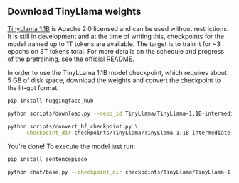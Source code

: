 ## Download TinyLlama weights

[TinyLlama 1.1B](https://github.com/jzhang38/TinyLlama/) is Apache 2.0 licensed and can be used without restrictions.
It is still in development and at the time of writing this, checkpoints for the model trained up to 1T tokens are available.
The target is to train it for ~3 epochs on 3T tokens total. For more details on the schedule and progress of the pretraining, see the official [README](https://github.com/jzhang38/TinyLlama/tree/main).

In order to use the TinyLLama 1.1B model checkpoint, which requires about 5 GB of disk space, download the weights and convert the checkpoint to the lit-gpt format:

```bash
pip install huggingface_hub

python scripts/download.py --repo_id TinyLlama/TinyLlama-1.1B-intermediate-step-955k-token-2T

python scripts/convert_hf_checkpoint.py \
    --checkpoint_dir checkpoints/TinyLlama/TinyLlama-1.1B-intermediate-step-955k-token-2T/
```

You're done! To execute the model just run:

```bash
pip install sentencepiece

python chat/base.py --checkpoint_dir checkpoints/TinyLlama/TinyLlama-1.1B-intermediate-step-955k-token-2T/
```
